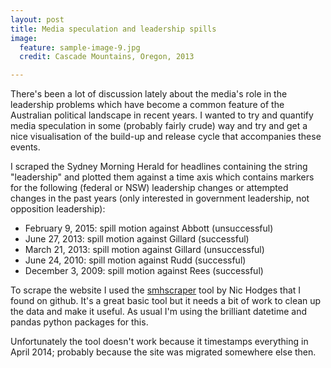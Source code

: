 ```yaml
---
layout: post
title: Media speculation and leadership spills
image:
  feature: sample-image-9.jpg
  credit: Cascade Mountains, Oregon, 2013

---
```


There's been a lot of discussion lately about the media's role in the leadership problems which have become a common feature of the Australian political landscape in recent years. I wanted to try and quantify media speculation in some (probably fairly crude) way and try and get a nice visualisation of the build-up and release cycle that accompanies these events. 

I scraped the Sydney Morning Herald for headlines containing the string "leadership" and plotted them against a time axis which contains markers for the following (federal or NSW) leadership changes or attempted changes in the past years (only interested in government leadership, not opposition leadership):

- February 9, 2015: spill motion against Abbott (unsuccessful)
- June 27, 2013: spill motion against Gillard (successful)
- March 21, 2013: spill motion against Gillard (unsuccessful)
- June 24, 2010: spill motion against Rudd (successful)
- December 3, 2009: spill motion against Rees (successful)

To scrape the website I used the <a href="https://github.com/nichodges/smhscraper" target = "_blank">smhscraper</a> tool by Nic Hodges that I found on github. It's a great basic tool but it needs a bit of work to clean up the data and make it useful. As usual I'm using the brilliant datetime and pandas python packages for this. 

Unfortunately the tool doesn't work because it timestamps everything in April 2014; probably because the site was migrated somewhere else then. 